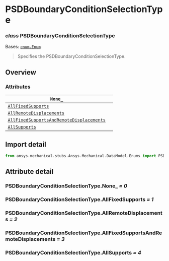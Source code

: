 # PSDBoundaryConditionSelectionType

### *class* PSDBoundaryConditionSelectionType

Bases: [`enum.Enum`](https://docs.python.org/3/library/enum.html#enum.Enum)

> Specifies the PSDBoundaryConditionSelectionType.

> <!-- !! processed by numpydoc !! -->

## Overview

### Attributes

| [`None_`](#PSDBoundaryConditionSelectionType.None_)                                                                   |    |
|-----------------------------------------------------------------------------------------------------------------------|----|
| [`AllFixedSupports`](#PSDBoundaryConditionSelectionType.AllFixedSupports)                                             |    |
| [`AllRemoteDisplacements`](#PSDBoundaryConditionSelectionType.AllRemoteDisplacements)                                 |    |
| [`AllFixedSupportsAndRemoteDisplacements`](#PSDBoundaryConditionSelectionType.AllFixedSupportsAndRemoteDisplacements) |    |
| [`AllSupports`](#PSDBoundaryConditionSelectionType.AllSupports)                                                       |    |

## Import detail

```python
from ansys.mechanical.stubs.Ansys.Mechanical.DataModel.Enums import PSDBoundaryConditionSelectionType
```

## Attribute detail

### PSDBoundaryConditionSelectionType.None_ *= 0*

### PSDBoundaryConditionSelectionType.AllFixedSupports *= 1*

### PSDBoundaryConditionSelectionType.AllRemoteDisplacements *= 2*

### PSDBoundaryConditionSelectionType.AllFixedSupportsAndRemoteDisplacements *= 3*

### PSDBoundaryConditionSelectionType.AllSupports *= 4*
